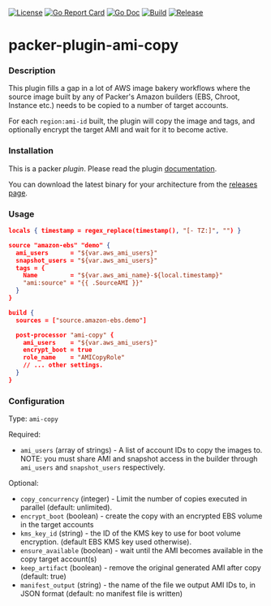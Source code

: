 [![License](https://img.shields.io/badge/license-BSD-brightgreen.svg?style=flat-square)](/LICENSE)
[![Go Report Card](https://goreportcard.com/badge/github.com/martinbaillie/packer-plugin-ami-copy?style=flat-square)](https://goreportcard.com/report/github.com/martinbaillie/packer-plugin-ami-copy)
[![Go Doc](https://img.shields.io/badge/godoc-reference-blue.svg?style=flat-square)](http://godoc.org/github.com/martinbaillie/packer-plugin-ami-copy)
[![Build](https://img.shields.io/travis/martinbaillie/packer-plugin-ami-copy/master.svg?style=flat-square)](https://travis-ci.org/martinbaillie/packer-plugin-ami-copy)
[![Release](https://img.shields.io/github/release/martinbaillie/packer-plugin-ami-copy.svg?style=flat-square)](https://github.com/martinbaillie/packer-plugin-ami-copy/releases/latest)

# packer-plugin-ami-copy

### Description

This plugin fills a gap in a lot of AWS image bakery workflows where the source image built by any of Packer's Amazon builders (EBS, Chroot, Instance etc.) needs to be copied to a number of target accounts.

For each `region:ami-id` built, the plugin will copy the image and tags, and optionally encrypt the target AMI and wait for it to become active.

### Installation

This is a packer _plugin_. Please read the plugin [documentation](https://www.packer.io/docs/extend/plugins.html).

You can download the latest binary for your architecture from the [releases page](https://github.com/martinbaillie/packer-plugin-ami-copy/releases/latest).

### Usage

```json
locals { timestamp = regex_replace(timestamp(), "[- TZ:]", "") }

source "amazon-ebs" "demo" {
  ami_users      = "${var.aws_ami_users}"
  snapshot_users = "${var.aws_ami_users}"
  tags = {
    Name         = "${var.aws_ami_name}-${local.timestamp}"
    "ami:source" = "{{ .SourceAMI }}"
  }
}

build {
  sources = ["source.amazon-ebs.demo"]

  post-processor "ami-copy" {
    ami_users    = "${var.aws_ami_users}"
    encrypt_boot = true
    role_name    = "AMICopyRole"
    // ... other settings.
  }
}
```

### Configuration

Type: `ami-copy`

Required:

- `ami_users` (array of strings) - A list of account IDs to copy the images to. NOTE: you must share AMI and snapshot access in the builder through `ami_users` and `snapshot_users` respectively.

Optional:

- `copy_concurrency` (integer) - Limit the number of copies executed in parallel (default: unlimited).
- `encrypt_boot` (boolean) - create the copy with an encrypted EBS volume in the target accounts
- `kms_key_id` (string) - the ID of the KMS key to use for boot volume encryption. (default EBS KMS key used otherwise).
- `ensure_available` (boolean) - wait until the AMI becomes available in the copy target account(s)
- `keep_artifact` (boolean) - remove the original generated AMI after copy (default: true)
- `manifest_output` (string) - the name of the file we output AMI IDs to, in JSON format (default: no manifest file is written)
